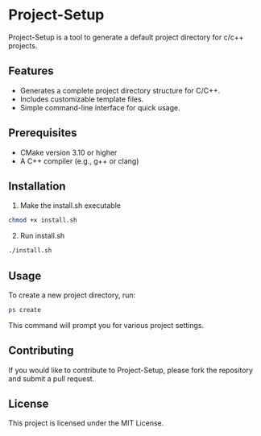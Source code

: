 # Project-Setup

Project-Setup is a tool to generate a default project directory for c/c++ projects.

## Features
- Generates a complete project directory structure for C/C++.
- Includes customizable template files.
- Simple command-line interface for quick usage.

## Prerequisites
- CMake version 3.10 or higher
- A C++ compiler (e.g., g++ or clang)

## Installation

1. Make the install.sh executable
```bash
chmod +x install.sh
```
2. Run install.sh
```bash
./install.sh
```

## Usage
To create a new project directory, run:
```bash
ps create
```
This command will prompt you for various project settings.

## Contributing
If you would like to contribute to Project-Setup, please fork the repository and submit a pull request.

## License
This project is licensed under the MIT License.

